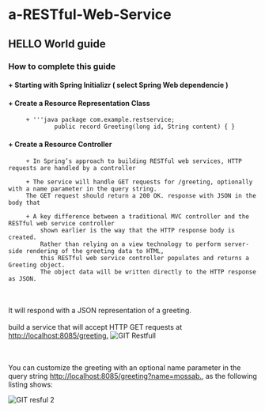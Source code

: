# a-RESTful-Web-Service
## HELLO World guide
### How to complete this guide
#### +  Starting with Spring Initializr ( select Spring Web dependencie )
#### +  Create a Resource Representation Class
         + '''java package com.example.restservice;
                 public record Greeting(long id, String content) { }
#### + Create a Resource Controller 
         + In Spring’s approach to building RESTful web services, HTTP requests are handled by a controller
         
         + The service will handle GET requests for /greeting, optionally with a name parameter in the query string.
         The GET request should return a 200 OK. response with JSON in the body that

         + A key difference between a traditional MVC controller and the RESTful web service controller 
             shown earlier is the way that the HTTP response body is created.
             Rather than relying on a view technology to perform server-side rendering of the greeting data to HTML, 
             this RESTful web service controller populates and returns a Greeting object. 
             The object data will be written directly to the HTTP response as JSON.
<br> </br> It will respond with a JSON representation of a greeting.
<br> </br> build a service that will accept HTTP GET requests at  [http://localhost:8085/greeting.](http://localhost:8085/greeting.)
![GIT Restfull](https://user-images.githubusercontent.com/79877072/224553930-ab7b6247-6c01-48c7-a9dd-999019f18886.PNG)

<br> </br> You can customize the greeting with an optional name parameter in the
query string [http://localhost:8085/greeting?name=mossab.](http://localhost:8085/greeting?name=mossab.),
as the following listing shows:

![GIT resful 2](https://user-images.githubusercontent.com/79877072/224554016-2ea6f00e-d149-46e4-8cdc-ba1abfc8b089.PNG)
